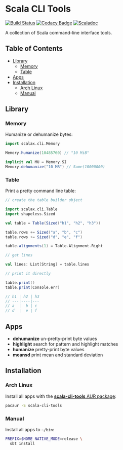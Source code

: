 Scala CLI Tools
===============

[![Build Status](https://travis-ci.com/wookietreiber/scala-cli-tools.svg?branch=master)](https://travis-ci.com/wookietreiber/scala-cli-tools)
[![Codacy Badge](https://api.codacy.com/project/badge/Grade/67d9aaafa59a414e9b808ef45abb3fb0)](https://www.codacy.com/app/wookietreiber/scala-cli-tools?utm_source=github.com&amp;utm_medium=referral&amp;utm_content=wookietreiber/scala-cli-tools&amp;utm_campaign=Badge_Grade)
[![Scaladoc](https://javadoc-badge.appspot.com/com.github.wookietreiber/scala-cli-tools_2.12.svg?label=scaladoc)](https://javadoc-badge.appspot.com/com.github.wookietreiber/scala-cli-tools_2.12)

A collection of Scala command-line interface tools.

Table of Contents
-----------------

<!-- toc -->

- [Library](#library)
  * [Memory](#memory)
  * [Table](#table)
- [Apps](#apps)
- [Installation](#installation)
  * [Arch Linux](#arch-linux)
  * [Manual](#manual)

<!-- tocstop -->

Library
-------

### Memory

Humanize or dehumanize bytes:

```scala
import scalax.cli.Memory

Memory.humanize(10485760) // "10 MiB"

implicit val MU = Memory.SI
Memory.dehumanize("10 MB") // Some(10000000)
```

### Table

Print a pretty command line table:

```scala
// create the table builder object

import scalax.cli.Table
import shapeless.Sized

val table = Table(Sized("h1", "h2", "h3"))

table.rows += Sized("a", "b", "c")
table.rows += Sized("d", "e", "f")

table.alignments(1) = Table.Alignment.Right

// get lines

val lines: List[String] = table.lines

// print it directly

table.print()
table.print(Console.err)

// h1 | h2 | h3
// ---|----|---
// a  |  b | c
// d  |  e | f
```

Apps
----

- **dehumanize** un-pretty-print byte values
- **highlight** search for pattern and highlight matches
- **humanize** pretty-print byte values
- **meansd** print mean and standard deviation

Installation
------------

### Arch Linux

Install all apps with the [**scala-cli-tools** AUR package](https://aur.archlinux.org/packages/scala-cli-tools/):

```bash
pacaur -S scala-cli-tools
```

### Manual

Install all apps to `~/bin`:

```bash
PREFIX=$HOME NATIVE_MODE=release \
  sbt install
```
